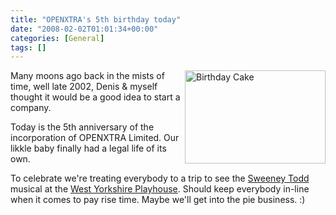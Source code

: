 ```yaml
---
title: "OPENXTRA's 5th birthday today"
date: "2008-02-02T01:01:34+00:00"
categories: [General]
tags: []
---
```


<img src="http://techteapot.com/wp-content/uploads/2008/02/birthday-cake.jpg" alt="Birthday Cake" align="right" height="149" width="225" />Many moons ago back in the mists of time, well late 2002, Denis &amp; myself thought it would be a good idea to start a company.

Today is the 5th anniversary of the incorporation of OPENXTRA Limited. Our likkle baby finally had a legal life of its own.

To celebrate we're treating everybody to a trip to see the <a href="http://www.wyplayhouse.com/events/event_details.asp?event_ID=600">Sweeney Todd</a> musical at the <a href="http://www.wyplayhouse.com/">West Yorkshire Playhouse</a>. Should keep everybody in-line when it comes to pay rise time. Maybe we'll get into the pie business. :)
